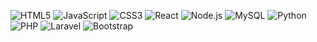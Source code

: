 <img alt="HTML5" src="https://img.shields.io/badge/HTML5-E34F26?style=flat&logo=html5&logoColor=ffffff"> <img alt="JavaScript" src="https://img.shields.io/badge/JavaScript-F7DF1E?style=flat&logo=javascript&logoColor=000000"> <img alt="CSS3" src="https://img.shields.io/badge/CSS-dodgerblue?style=flat&logo=css3&logoColor=ffffff"> <img alt="React" src="https://img.shields.io/badge/React-61DAFB?style=flat&logo=react&logoColor=000000"> <img alt="Node.js" src="https://img.shields.io/badge/Node.js-5FA04E?style=flat&logo=node.js&logoColor=ffffff"> <img alt="MySQL" src="https://img.shields.io/badge/MySQL-4479A1?style=flat&logo=mysql&logoColor=ffffff"> <img alt="Python" src="https://img.shields.io/badge/Python-3776AB?style=flat&logo=python&logoColor=ffffff"> <img alt="PHP" src="https://img.shields.io/badge/PHP-8892bf?style=flat&logo=php&logoColor=ffffff"> <img alt="Laravel" src="https://img.shields.io/badge/Laravel-FF2D20?style=flat&logo=laravel&logoColor=ffffff"> <img alt="Bootstrap" src="https://img.shields.io/badge/Bootstrap-7952B3?style=flat&logo=bootstrap&logoColor=ffffff">


